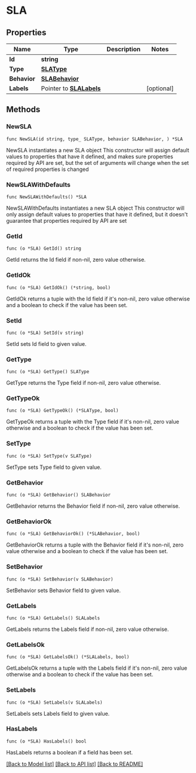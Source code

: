 # SLA

## Properties

Name | Type | Description | Notes
------------ | ------------- | ------------- | -------------
**Id** | **string** |  | 
**Type** | [**SLAType**](SLAType.md) |  | 
**Behavior** | [**SLABehavior**](SLABehavior.md) |  | 
**Labels** | Pointer to [**SLALabels**](SLALabels.md) |  | [optional] 

## Methods

### NewSLA

`func NewSLA(id string, type_ SLAType, behavior SLABehavior, ) *SLA`

NewSLA instantiates a new SLA object
This constructor will assign default values to properties that have it defined,
and makes sure properties required by API are set, but the set of arguments
will change when the set of required properties is changed

### NewSLAWithDefaults

`func NewSLAWithDefaults() *SLA`

NewSLAWithDefaults instantiates a new SLA object
This constructor will only assign default values to properties that have it defined,
but it doesn't guarantee that properties required by API are set

### GetId

`func (o *SLA) GetId() string`

GetId returns the Id field if non-nil, zero value otherwise.

### GetIdOk

`func (o *SLA) GetIdOk() (*string, bool)`

GetIdOk returns a tuple with the Id field if it's non-nil, zero value otherwise
and a boolean to check if the value has been set.

### SetId

`func (o *SLA) SetId(v string)`

SetId sets Id field to given value.


### GetType

`func (o *SLA) GetType() SLAType`

GetType returns the Type field if non-nil, zero value otherwise.

### GetTypeOk

`func (o *SLA) GetTypeOk() (*SLAType, bool)`

GetTypeOk returns a tuple with the Type field if it's non-nil, zero value otherwise
and a boolean to check if the value has been set.

### SetType

`func (o *SLA) SetType(v SLAType)`

SetType sets Type field to given value.


### GetBehavior

`func (o *SLA) GetBehavior() SLABehavior`

GetBehavior returns the Behavior field if non-nil, zero value otherwise.

### GetBehaviorOk

`func (o *SLA) GetBehaviorOk() (*SLABehavior, bool)`

GetBehaviorOk returns a tuple with the Behavior field if it's non-nil, zero value otherwise
and a boolean to check if the value has been set.

### SetBehavior

`func (o *SLA) SetBehavior(v SLABehavior)`

SetBehavior sets Behavior field to given value.


### GetLabels

`func (o *SLA) GetLabels() SLALabels`

GetLabels returns the Labels field if non-nil, zero value otherwise.

### GetLabelsOk

`func (o *SLA) GetLabelsOk() (*SLALabels, bool)`

GetLabelsOk returns a tuple with the Labels field if it's non-nil, zero value otherwise
and a boolean to check if the value has been set.

### SetLabels

`func (o *SLA) SetLabels(v SLALabels)`

SetLabels sets Labels field to given value.

### HasLabels

`func (o *SLA) HasLabels() bool`

HasLabels returns a boolean if a field has been set.


[[Back to Model list]](../README.md#documentation-for-models) [[Back to API list]](../README.md#documentation-for-api-endpoints) [[Back to README]](../README.md)


